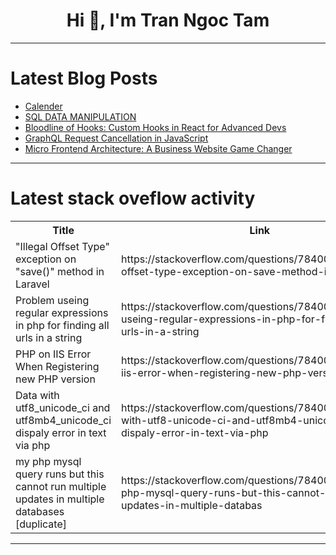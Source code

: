 <h1 align="center">Hi 👋, I'm Tran Ngoc Tam</h1>

---

# Latest Blog Posts 
<!-- BLOG-POST-LIST:START -->
- [Calender](https://dev.to/kritanshu/calender-326m)
- [SQL DATA MANIPULATION](https://dev.to/marklouisalter/sql-data-manipulation-2e4j)
- [Bloodline of Hooks: Custom Hooks in React for Advanced Devs](https://dev.to/kigazon/bloodline-of-hooks-custom-hooks-in-react-for-advanced-devs-2h4h)
- [GraphQL Request Cancellation in JavaScript](https://dev.to/the-guild/graphql-request-cancellation-in-javascript-13eo)
- [Micro Frontend Architecture: A Business Website Game Changer](https://dev.to/nicholaswinst14/micro-frontend-architecture-a-business-website-game-changer-2fgf)
<!-- BLOG-POST-LIST:END -->

---

# Latest stack oveflow activity
<table>
  <tr><th>Title</th><th>Link</th></tr>
  <!-- STACKOVERFLOW:START --><tr><td>&quot;Illegal Offset Type&quot; exception on &quot;save&lpar;&rpar;&quot; method in Laravel</td><td>https://stackoverflow.com/questions/78400999/illegal-offset-type-exception-on-save-method-in-laravel</td></tr><tr><td>Problem useing regular expressions in php for finding all urls in a string</td><td>https://stackoverflow.com/questions/78400967/problem-useing-regular-expressions-in-php-for-finding-all-urls-in-a-string</td></tr><tr><td>PHP on IIS Error When Registering new PHP version</td><td>https://stackoverflow.com/questions/78400880/php-on-iis-error-when-registering-new-php-version</td></tr><tr><td>Data with utf8_unicode_ci and utf8mb4_unicode_ci dispaly error in text via php</td><td>https://stackoverflow.com/questions/78400822/data-with-utf8-unicode-ci-and-utf8mb4-unicode-ci-dispaly-error-in-text-via-php</td></tr><tr><td>my php mysql query runs but this cannot run multiple updates in multiple databases [duplicate]</td><td>https://stackoverflow.com/questions/78400814/my-php-mysql-query-runs-but-this-cannot-run-multiple-updates-in-multiple-databas</td></tr><!-- STACKOVERFLOW:END -->
</table>

---



